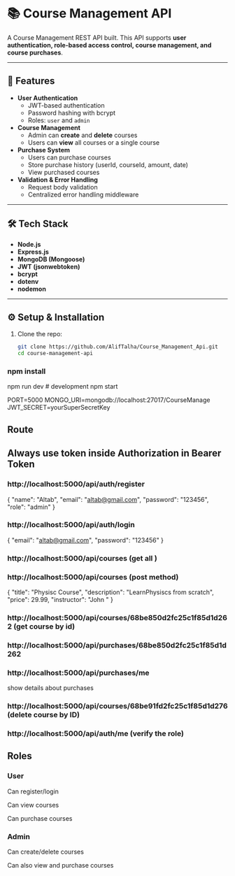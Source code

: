 # 📚 Course Management API

A Course Management REST API built. 
This API supports **user authentication, role-based access control, course management, and course purchases**.

---

## 🚀 Features
- **User Authentication**
  - JWT-based authentication
  - Password hashing with bcrypt
  - Roles: `user` and `admin`
- **Course Management**
  - Admin can **create** and **delete** courses
  - Users can **view** all courses or a single course
- **Purchase System**
  - Users can purchase courses
  - Store purchase history (userId, courseId, amount, date)
  - View purchased courses
- **Validation & Error Handling**
  - Request body validation
  - Centralized error handling middleware

---

## 🛠️ Tech Stack

- **Node.js**
- **Express.js**
- **MongoDB (Mongoose)**
- **JWT (jsonwebtoken)**
- **bcrypt**
- **dotenv**
- **nodemon** 
---

## ⚙️ Setup & Installation

1. Clone the repo:
   ```bash
   git clone https://github.com/AlifTalha/Course_Management_Api.git
   cd course-management-api


### npm install
npm run dev   # development 
npm start   


PORT=5000
MONGO_URI=mongodb://localhost:27017/CourseManage
JWT_SECRET=yourSuperSecretKey


## Route 
## Always use token inside Authorization in Bearer Token

###  http://localhost:5000/api/auth/register

{
  "name": "Altab",
  "email": "altab@gmail.com",
  "password": "123456",
  "role": "admin"
}


### http://localhost:5000/api/auth/login
{
  "email": "altab@gmail.com",
  "password": "123456"
}

### http://localhost:5000/api/courses (get all )
### http://localhost:5000/api/courses (post method)
{
  "title": "Physisc Course",
  "description": "LearnPhysiscs from scratch",
  "price": 29.99,
  "instructor": "John "
}

### http://localhost:5000/api/courses/68be850d2fc25c1f85d1d262    (get course by id)
### http://localhost:5000/api/purchases/68be850d2fc25c1f85d1d262    
### http://localhost:5000/api/purchases/me  

show details about purchases

### http://localhost:5000/api/courses/68be91fd2fc25c1f85d1d276   (delete course by ID)

### http://localhost:5000/api/auth/me  (verify the role)



## Roles

### User

Can register/login

Can view courses

Can purchase courses

### Admin

Can create/delete courses

Can also view and purchase courses